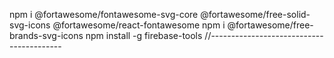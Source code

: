 npm i @fortawesome/fontawesome-svg-core @fortawesome/free-solid-svg-icons @fortawesome/react-fontawesome
npm i @fortawesome/free-brands-svg-icons
npm install -g firebase-tools
//-----------------------------------------
